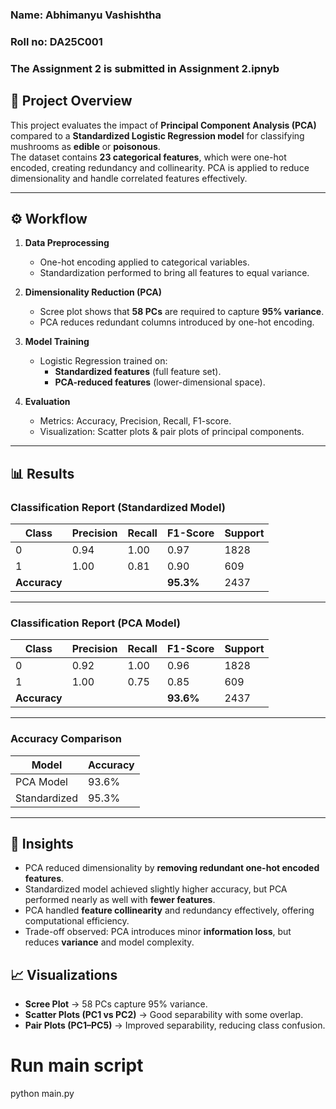 ### Name: Abhimanyu Vashishtha  
### Roll no: DA25C001
### The Assignment 2 is submitted in Assignment 2.ipnyb

## 📌 Project Overview
This project evaluates the impact of **Principal Component Analysis (PCA)** compared to a **Standardized Logistic Regression model** for classifying mushrooms as **edible** or **poisonous**.  
The dataset contains **23 categorical features**, which were one-hot encoded, creating redundancy and collinearity. PCA is applied to reduce dimensionality and handle correlated features effectively.

---

## ⚙️ Workflow

1. **Data Preprocessing**
   - One-hot encoding applied to categorical variables.  
   - Standardization performed to bring all features to equal variance.  

2. **Dimensionality Reduction (PCA)**
   - Scree plot shows that **58 PCs** are required to capture **95% variance**.  
   - PCA reduces redundant columns introduced by one-hot encoding.  

3. **Model Training**
   - Logistic Regression trained on:
     - **Standardized features** (full feature set).  
     - **PCA-reduced features** (lower-dimensional space).  

4. **Evaluation**
   - Metrics: Accuracy, Precision, Recall, F1-score.  
   - Visualization: Scatter plots & pair plots of principal components.  

---

## 📊 Results

### Classification Report (Standardized Model)

| Class | Precision | Recall | F1-Score | Support |
|-------|-----------|--------|----------|---------|
| 0     | 0.94      | 1.00   | 0.97     | 1828    |
| 1     | 1.00      | 0.81   | 0.90     | 609     |
| **Accuracy** |       |        | **95.3%** | 2437    |

---

### Classification Report (PCA Model)

| Class | Precision | Recall | F1-Score | Support |
|-------|-----------|--------|----------|---------|
| 0     | 0.92      | 1.00   | 0.96     | 1828    |
| 1     | 1.00      | 0.75   | 0.85     | 609     |
| **Accuracy** |       |        | **93.6%** | 2437    |

---

### Accuracy Comparison

| Model            | Accuracy |
|------------------|----------|
| PCA Model        | 93.6%    |
| Standardized     | 95.3%    |

---

## 🔎 Insights

- PCA reduced dimensionality by **removing redundant one-hot encoded features**.  
- Standardized model achieved slightly higher accuracy, but PCA performed nearly as well with **fewer features**.  
- PCA handled **feature collinearity** and redundancy effectively, offering computational efficiency.  
- Trade-off observed: PCA introduces minor **information loss**, but reduces **variance** and model complexity.  


## 📈 Visualizations

- **Scree Plot** → 58 PCs capture 95% variance.  
- **Scatter Plots (PC1 vs PC2)** → Good separability with some overlap.  
- **Pair Plots (PC1–PC5)** → Improved separability, reducing class confusion.  





# Run main script
python main.py
